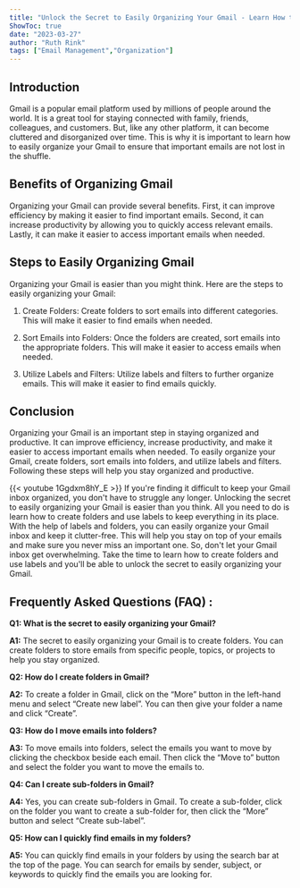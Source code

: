 ```yaml
---
title: "Unlock the Secret to Easily Organizing Your Gmail - Learn How to Create Folders Now!"
ShowToc: true 
date: "2023-03-27"
author: "Ruth Rink" 
tags: ["Email Management","Organization"]
---
```

## Introduction 
Gmail is a popular email platform used by millions of people around the world. It is a great tool for staying connected with family, friends, colleagues, and customers. But, like any other platform, it can become cluttered and disorganized over time. This is why it is important to learn how to easily organize your Gmail to ensure that important emails are not lost in the shuffle. 

## Benefits of Organizing Gmail 
Organizing your Gmail can provide several benefits. First, it can improve efficiency by making it easier to find important emails. Second, it can increase productivity by allowing you to quickly access relevant emails. Lastly, it can make it easier to access important emails when needed. 

## Steps to Easily Organizing Gmail 
Organizing your Gmail is easier than you might think. Here are the steps to easily organizing your Gmail: 

1. Create Folders: Create folders to sort emails into different categories. This will make it easier to find emails when needed. 

2. Sort Emails into Folders: Once the folders are created, sort emails into the appropriate folders. This will make it easier to access emails when needed. 

3. Utilize Labels and Filters: Utilize labels and filters to further organize emails. This will make it easier to find emails quickly. 

## Conclusion 
Organizing your Gmail is an important step in staying organized and productive. It can improve efficiency, increase productivity, and make it easier to access important emails when needed. To easily organize your Gmail, create folders, sort emails into folders, and utilize labels and filters. Following these steps will help you stay organized and productive.

{{< youtube 1Ggdxm8hY_E >}} 
If you're finding it difficult to keep your Gmail inbox organized, you don't have to struggle any longer. Unlocking the secret to easily organizing your Gmail is easier than you think. All you need to do is learn how to create folders and use labels to keep everything in its place. With the help of labels and folders, you can easily organize your Gmail inbox and keep it clutter-free. This will help you stay on top of your emails and make sure you never miss an important one. So, don't let your Gmail inbox get overwhelming. Take the time to learn how to create folders and use labels and you'll be able to unlock the secret to easily organizing your Gmail.

## Frequently Asked Questions (FAQ) :
**Q1: What is the secret to easily organizing your Gmail?**

**A1:** The secret to easily organizing your Gmail is to create folders. You can create folders to store emails from specific people, topics, or projects to help you stay organized.

**Q2: How do I create folders in Gmail?**

**A2:** To create a folder in Gmail, click on the “More” button in the left-hand menu and select “Create new label”. You can then give your folder a name and click “Create”. 

**Q3: How do I move emails into folders?**

**A3:** To move emails into folders, select the emails you want to move by clicking the checkbox beside each email. Then click the “Move to” button and select the folder you want to move the emails to. 

**Q4: Can I create sub-folders in Gmail?**

**A4:** Yes, you can create sub-folders in Gmail. To create a sub-folder, click on the folder you want to create a sub-folder for, then click the “More” button and select “Create sub-label”. 

**Q5: How can I quickly find emails in my folders?**

**A5:** You can quickly find emails in your folders by using the search bar at the top of the page. You can search for emails by sender, subject, or keywords to quickly find the emails you are looking for.





